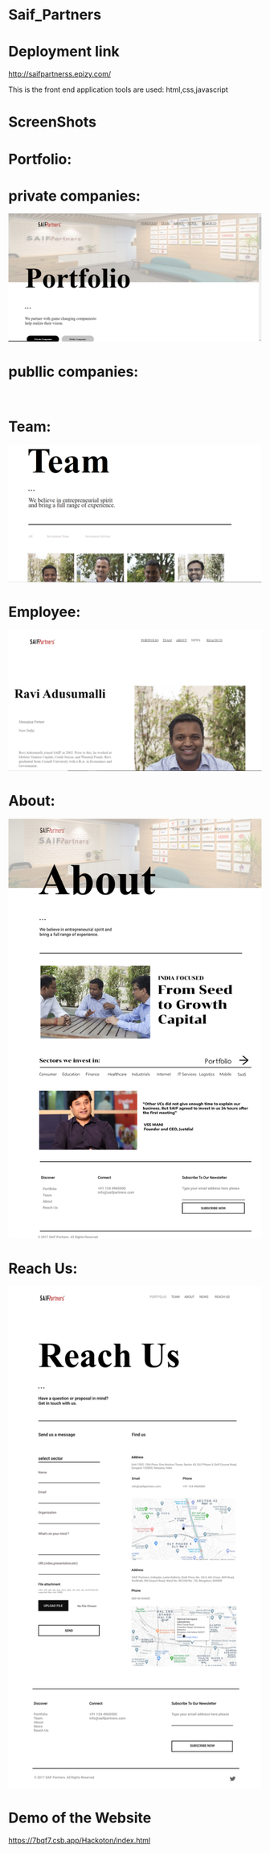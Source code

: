 # Saif_Partners

# Deployment link
http://saifpartnerss.epizy.com/

This is the front end application 
tools are used: html,css,javascript

# ScreenShots

# Portfolio:
# private companies:
![](Hackoton/htdocs/images/111.PNG)
# publlic companies:
![]()
# Team:
![](Hackoton/htdocs/images/113.PNG)
# Employee:
![](Hackoton/htdocs/images/114.PNG)
# About:
![](Hackoton/htdocs/images/Group%207.png)
# Reach Us:
![](Hackoton/htdocs/images/Desktop%20-%201.png)
# Demo of the Website
https://7bqf7.csb.app/Hackoton/index.html
